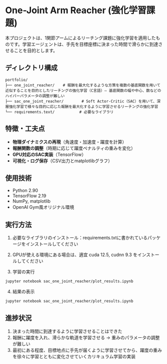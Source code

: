 # One-Joint Arm Reacher (強化学習課題)

本プロジェクトは、1関節アームによるリーチング課題に強化学習を適用したものです。学習エージェントは、手先を目標座標に決まった時間で滑らかに到達させることを目的とします。

## ディレクトリ構成

```plaintext
portfolio/
├── one_joint_reacher/  　# 報酬を最大化するような方策を複数の基底関数を用いて近似することを目的としたリーチングの強化学習（C言語）⇨ 基底関数の幅や中心、数などのハイパーパラメータの調整が難しい
├── sac_one_joint_reacher/        # Soft Actor-Critic（SAC）を用いて、深層強化学習で様々な目的に応じた報酬を最大化するように学習させるリーチングの強化学習
└── requirements.text/           # 必要なライブラリ
```

## 特徴・工夫点
- **物理ダイナミクスの再現**（角速度・加速度・躍度を計算）
- **報酬関数の調整**（時期に応じて躍度ペナルティの重みを変化）
- **GPU対応のSAC実装**（TensorFlow）
- **可視化・ログ保存**（CSV出力とmatplotlibグラフ）

## 使用技術
- Python 2.90
- TensorFlow 2.19
- NumPy, matplotlib
- OpenAI Gym風オリジナル環境

## 実行方法
1. 必要なライブラリのインストール：requirements.txtに書かれているパッケージをインストールしてください
2. GPUが使える環境にある場合は、適宜 cuda 12.5, cudnn 9.3 をインストールしてください

3. 学習の実行
```bash
jupyter notebook sac_one_joint_reacher/plot_results.ipynb
```

4. 結果の表示
```bash
jupyter notebook sac_one_joint_reacher/plot_results.ipynb
```
## 進捗状況
1. 決まった時間に到達するように学習させることはできた
2. 報酬に躍度を入れ、滑らかな軌道を学習させる → 重みのパラメータの調整が難しい
3. 最初にある程度、目標地点に手先が届くように学習させてから、躍度の重みを徐々に学習とともに変化させていくカリキュラム学習の実装



